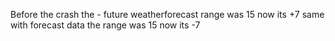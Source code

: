 Before the crash the - future weatherforecast range was 15 now its +7
same with forecast data the range was 15 now its -7